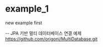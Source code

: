 # example_1
new example first

-- JPA 기반 멀티 데이터베이스 연결 예제 
https://github.com/origoni/MultiDatabase.git
